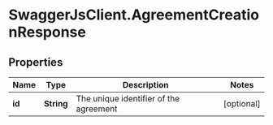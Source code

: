 # SwaggerJsClient.AgreementCreationResponse

## Properties
Name | Type | Description | Notes
------------ | ------------- | ------------- | -------------
**id** | **String** | The unique identifier of the agreement | [optional] 


